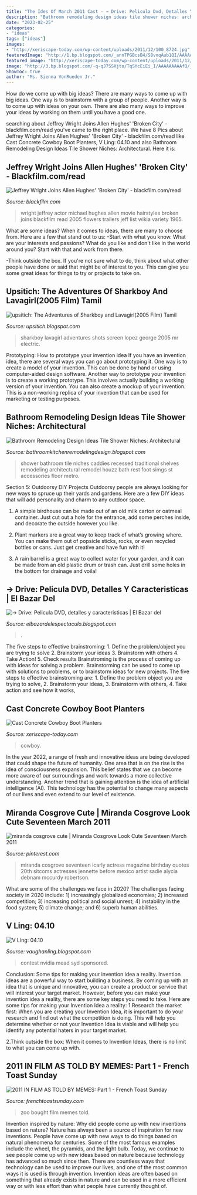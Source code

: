 ```yaml
---
title: "The Ides Of March 2011 Cast - → Drive: Pelicula Dvd, Detalles Y Caracteristicas"
description: "Bathroom remodeling design ideas tile shower niches: architectural"
date: "2023-02-25"
categories:
- "ideas"
tags: ["ideas"]
images:
- "http://xeriscape-today.com/wp-content/uploads/2011/12/100_8724.jpg"
featuredImage: "http://1.bp.blogspot.com/_annTPGBcsB4/S8vnqAub1QI/AAAAAAAADVg/oMhO0mySx_A/s400/meadmobile4.jpg"
featured_image: "http://xeriscape-today.com/wp-content/uploads/2011/12/100_8724.jpg"
image: "http://3.bp.blogspot.com/-q-qJ7SSXjto/TqSYcEiEi_I/AAAAAAAAAfQ/_azr_AtUcvg/s1600/architectual%2Bceramic%2Bdetails.jpg"
ShowToc: true
author: "Ms. Sienna VonRueden Jr."
---
```



How do we come up with big ideas?
There are many ways to come up with big ideas. One way is to brainstorm with a group of people. Another way is to come up with ideas on your own. There are also many ways to improve your ideas by working on them until you have a good one.

	

		
searching about Jeffrey Wright Joins Allen Hughes&#039; &#039;Broken City&#039; - blackfilm.com/read you've came to the right place. We have 8 Pics about Jeffrey Wright Joins Allen Hughes&#039; &#039;Broken City&#039; - blackfilm.com/read like Cast Concrete Cowboy Boot Planters, V Ling: 04.10 and also Bathroom Remodeling Design Ideas Tile Shower Niches: Architectural. Here it is:
		
    
## Jeffrey Wright Joins Allen Hughes&#039; &#039;Broken City&#039; - Blackfilm.com/read

<img loading=lazy src="http://www.blackfilm.com/read/wp-content/uploads/2011/11/Jeffrey-Wright-3a.jpg" onerror="this.onerror=null;this.src='https://tse4.mm.bing.net/th?id=OIP.v0XrJB-t8rVKJH2YwuPZqAHaJY&amp;pid=15.1';" alt="Jeffrey Wright Joins Allen Hughes&#039; &#039;Broken City&#039; - blackfilm.com/read">

_Source: blackfilm.com_

>wright jeffrey actor michael hughes allen movie hairstyles broken joins blackfilm read 2005 flowers trailers jeff list wikia variety 1965. 

	

What are some ideas?
When it comes to ideas, there are many to choose from. Here are a few that stand out to us:
-Start with what you know. What are your interests and passions? What do you like and don't like in the world around you? Start with that and work from there.

-Think outside the box. If you're not sure what to do, think about what other people have done or said that might be of interest to you. This can give you some great ideas for things to try or projects to take on.

    
## Upsitich: The Adventures Of Sharkboy And Lavagirl(2005 Film) Tamil

<img loading=lazy src="http://2.bp.blogspot.com/_g2U21yujS7c/TPnIMIpaHvI/AAAAAAAAAbM/A-osfgvMPgg/s1600/vlcsnap-2010-12-04-10h17m04s254.png" onerror="this.onerror=null;this.src='https://tse1.mm.bing.net/th?id=OIP.2t7cBaWpQhTuI1elZByv9gHaFj&amp;pid=15.1';" alt="upsitich: The Adventures of Sharkboy and Lavagirl(2005 Film) Tamil">

_Source: upsitich.blogspot.com_

>sharkboy lavagirl adventures shots screen lopez george 2005 mr electric. 

	

Prototyping: How to prototype your invention idea
If you have an invention idea, there are several ways you can go about prototyping it. One way is to create a model of your invention. This can be done by hand or using computer-aided design software. Another way to prototype your invention is to create a working prototype. This involves actually building a working version of your invention. You can also create a mockup of your invention. This is a non-working replica of your invention that can be used for marketing or testing purposes.

    
## Bathroom Remodeling Design Ideas Tile Shower Niches: Architectural

<img loading=lazy src="http://3.bp.blogspot.com/-q-qJ7SSXjto/TqSYcEiEi_I/AAAAAAAAAfQ/_azr_AtUcvg/s1600/architectual%2Bceramic%2Bdetails.jpg" onerror="this.onerror=null;this.src='https://tse3.mm.bing.net/th?id=OIP.uWcBWeGJoFQ1evCZ-yqMmgHaEl&amp;pid=15.1';" alt="Bathroom Remodeling Design Ideas Tile Shower Niches: Architectural">

_Source: bathroomkitchenremodelingdesign.blogspot.com_

>shower bathroom tile niches caddies recessed traditional shelves remodeling architectural remodel houzz bath rest foot simgs st accessories floor metro. 

	

Section 5: Outdoorsy DIY Projects
Outdoorsy people are always looking for new ways to spruce up their yards and gardens. Here are a few DIY ideas that will add personality and charm to any outdoor space.
1. A simple birdhouse can be made out of an old milk carton or oatmeal container. Just cut out a hole for the entrance, add some perches inside, and decorate the outside however you like.

2. Plant markers are a great way to keep track of what’s growing where. You can make them out of popsicle sticks, rocks, or even recycled bottles or cans. Just get creative and have fun with it!

3. A rain barrel is a great way to collect water for your garden, and it can be made from an old plastic drum or trash can. Just drill some holes in the bottom for drainage and voila!

    
## → Drive: Pelicula DVD, Detalles Y Caracteristicas | El Bazar Del

<img loading=lazy src="https://lh6.ggpht.com/-89vJ8YikXpk/T8sxY817UbI/AAAAAAAAgZ4/kmPx5EJwa7g/zrtn_040n1e576294_tn.jpg?imgmax=400" onerror="this.onerror=null;this.src='https://tse1.mm.bing.net/th?id=OIP.1tQg8rarfP_vsWNScDJPqQAAAA&amp;pid=15.1';" alt="→ Drive: Pelicula DVD, detalles y caracteristicas | El Bazar del">

_Source: elbazardelespectaculo.blogspot.com_

>. 

	

The five steps to effective brainstroming: 1. Define the problem/object you are trying to solve 2. Brainstorm your ideas 3. Brainstorm with others 4. Take Action! 5. Check results
Brainstroming is the process of coming up with ideas for solving a problem. Brainstorming can be used to come up with solutions to problems, or to brainstorm ideas for new projects. The five steps to effective brainstroming are: 1. Define the problem object you are trying to solve, 2. Brainstorm your ideas, 3. Brainstorm with others, 4. Take action and see how it works, 
    
## Cast Concrete Cowboy Boot Planters

<img loading=lazy src="http://xeriscape-today.com/wp-content/uploads/2011/12/100_8724.jpg" onerror="this.onerror=null;this.src='https://tse3.mm.bing.net/th?id=OIP.8AKZqGnGukwf5JEHIAWQcQHaJ4&amp;pid=15.1';" alt="Cast Concrete Cowboy Boot Planters">

_Source: xeriscape-today.com_

>cowboy. 

	

In the year 2022, a range of fresh and innovative ideas are being developed that could shape the future of humanity. One area that is on the rise is the idea of consciousness expansion. This belief states that we can become more aware of our surroundings and work towards a more collective understanding. Another trend that is gaining attention is the idea of artificial intelligence (AI). This technology has the potential to change many aspects of our lives and even extend to our level of existence.

    
## Miranda Cosgrove Cute | Miranda Cosgrove Look Cute Seventeen March 2011

<img loading=lazy src="https://i.pinimg.com/736x/6f/19/7c/6f197c2cd542fc22537b8912d0e5e6bf--icarly-actress-happy-th-birthday.jpg" onerror="this.onerror=null;this.src='https://tse2.mm.bing.net/th?id=OIP.nRlG4sIW9FVxF4rHtd_xFwHaKL&amp;pid=15.1';" alt="miranda cosgrove cute | Miranda Cosgrove Look Cute Seventeen March 2011">

_Source: pinterest.com_

>miranda cosgrove seventeen icarly actress magazine birthday quotes 20th sitcoms actresses jennette before mexico artist sadie alycia debnam mccurdy robertson. 

	

What are some of the challenges we face in 2020?
The challenges facing society in 2020 include: 1) increasingly globalized economies; 2) increased competition; 3) increasing political and social unrest; 4) instability in the food system; 5) climate change; and 6) superb human abilities.

    
## V Ling: 04.10

<img loading=lazy src="http://1.bp.blogspot.com/_annTPGBcsB4/S8vnqAub1QI/AAAAAAAADVg/oMhO0mySx_A/s400/meadmobile4.jpg" onerror="this.onerror=null;this.src='https://tse4.mm.bing.net/th?id=OIP.X193y69PzTcJkCrIXTEn5gAAAA&amp;pid=15.1';" alt="V Ling: 04.10">

_Source: vaughanling.blogspot.com_

>contest nvidia mead syd sponsored. 

	

Conclusion: Some tips for making your invention idea a reality.
Invention ideas are a powerful way to start building a business. By coming up with an idea that is unique and innovative, you can create a product or service that will interest your target market. However, before you can make your invention idea a reality, there are some key steps you need to take. Here are some tips for making your Invention Idea a reality:
1.Research the market first: When you are creating your Invention Idea, it is important to do your research and find out what the competition is doing. This will help you determine whether or not your Invention Idea is viable and will help you identify any potential haters in your target market.

2.Think outside the box: When it comes to Invention Ideas, there is no limit to what you can come up with.

    
## 2011 IN FILM AS TOLD BY MEMES: Part 1 - French Toast Sunday

<img loading=lazy src="http://2.bp.blogspot.com/-w3AEm7fnoIU/TwNxWO8y2JI/AAAAAAAACXY/_O3mciKh2-U/s640/we_bought_a_zoo_look.jpg" onerror="this.onerror=null;this.src='https://tse2.mm.bing.net/th?id=OIP.Gj6u5hf7tkKGLNbEw6EO4AAAAA&amp;pid=15.1';" alt="2011 IN FILM AS TOLD BY MEMES: Part 1 - French Toast Sunday">

_Source: frenchtoastsunday.com_

>zoo bought film memes told. 

	

Invention inspired by nature: Why did people come up with new inventions based on nature?
Nature has always been a source of inspiration for new inventions. People have come up with new ways to do things based on natural phenomena for centuries. Some of the most famous examples include the wheel, the pyramids, and the light bulb. Today, we continue to see people come up with new ideas based on nature because technology has advanced so much since then. There are countless ways that technology can be used to improve our lives, and one of the most common ways it is used is through invention. Invention ideas are often based on something that already exists in nature and can be used in a more efficient way or with less effort than what people have currently thought of.


